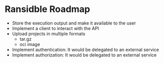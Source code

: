 # Ransidble Roadmap

- Store the execution output and make it available to the user
- Implement a client to interact with the API
- Upload projects in multiple formats
  - tar.gz
  - oci image
- Implement authentication: It would be delegated to an external service
- Implement authorization: It would be delegated to an external service 
